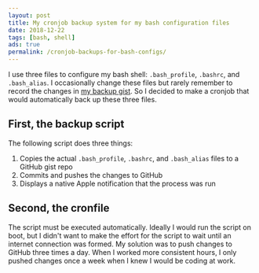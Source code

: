 ```yaml
---
layout: post
title: My cronjob backup system for my bash configuration files
date: 2018-12-22
tags: [bash, shell]
ads: true
permalink: /cronjob-backups-for-bash-configs/
---
```

I use three files to configure my bash shell: `.bash_profile`, `.bashrc`, and `.bash_alias`. I occasionally change these files but rarely remember to record the changes in [my backup gist](https://gist.github.com/benwiz/69270080eeeec2214e74369c32aaed7a). So I decided to make a cronjob that would automatically back up these three files.

## First, the backup script

The following script does three things:

1. Copies the actual `.bash_profile`, `.bashrc`, and `.bash_alias` files to a GitHub gist repo
2. Commits and pushes the changes to GitHub
3. Displays a native Apple notification that the process was run

<script src="https://gist.github.com/benwiz/872178b2a09c520d4d7eb1b6a659f1a1.js"></script>

## Second, the cronfile

The script must be executed automatically. Ideally I would run the script on boot, but I didn't want to make the effort for the script to wait until an internet connection was formed. My solution was to push changes to GitHub three times a day. When I worked more consistent hours, I only pushed changes once a week when I knew I would be coding at work.

<script src="https://gist.github.com/benwiz/5b834e4a6762125e8c227e37a764bf38.js"></script>
